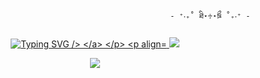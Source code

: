                                                         - ⁺‧₊˚ ཐི⋆♱⋆ཋྀ ˚₊‧⁺ - 
<p align="center">
<a href="https://git.io/typing-svg"><img src="https://readme-typing-svg.demolab.com?font=Fira+Code&pause=1000&color=7E18F7&width=435&lines=So..+were+like+dating+right%3F" alt="Typing SVG />
</a>
</p>
<p align="center">
<img src="https://media.discordapp.net/attachments/1278465903297695845/1361829498105892864/20250318_140853.jpg?ex=680379cd&is=6802284d&hm=fee26fb6fb773b9107a4e9b6860a8bc2f5e579e8aebacc77cf7366cda6c1953a&=&format=webp&width=892&height=956"/>
</p>
<p align="center"

![](https://komarev.com/ghpvc/?username=moonzydustt&color=6037bf&label=☆+prof+views+)
